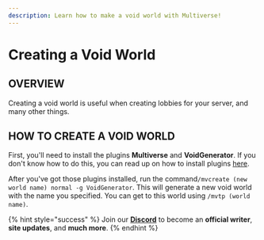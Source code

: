 ```yaml
---
description: Learn how to make a void world with Multiverse!
---
```


# Creating a Void World

## OVERVIEW

Creating a void world is useful when creating lobbies for your server, and many other things. 

## HOW TO CREATE A VOID WORLD

First, you'll need to install the plugins **Multiverse** and **VoidGenerator**. If you don't know how to do this, you can read up on how to install plugins [here](plugins.md). 

After you've got those plugins installed, run the command`/mvcreate (new world name) normal -g VoidGenerator`. This will generate a new void world with the name you specified. You can get to this world using `/mvtp (world name)`.

{% hint style="success" %}
Join our **[Discord](https://invite.gg/minehutxyz)** to become an **official writer**, **site updates**, and **much more**.
{% endhint %}
